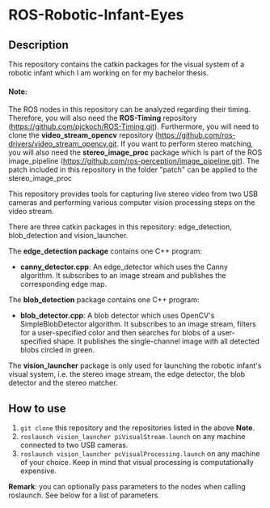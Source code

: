 # ROS-Robotic-Infant-Eyes

## Description
This repository contains the catkin packages for the visual system of a robotic infant which I am working on for my bachelor thesis.

#### Note:
The ROS nodes in this repository can be analyzed regarding their timing. Therefore, you will also need the **ROS-Timing** repository (https://github.com/pjckoch/ROS-Timing.git). Furthermore, you will need to clone the **video_stream_opencv** repository (https://github.com/ros-drivers/video_stream_opencv.git. If you want to perform stereo matching, you will also need the **stereo_image_proc** package which is part of the ROS image_pipeline (https://github.com/ros-perception/image_pipeline.git). The patch included in this repository in the folder "patch" can be applied to the stereo_image_proc

This repository provides tools for capturing live stereo video from two USB cameras and performing various computer vision processing steps on the video stream.

There are three catkin packages in this repository: edge_detection, blob_detection and vision_launcher.

The **edge_detection package** contains one C++ program:
- **canny_detector.cpp**: An edge_detector which uses the Canny algorithm. It subscribes to an image stream and publishes the corresponding edge map. 

The **blob_detection** package contains one C++ program:
- **blob_detector.cpp**: A blob detector which uses OpenCV's SimpleBlobDetector algorithm. It subscribes to an image stream, filters for a user-specified color and then searches for blobs of a user-specified shape. It publishes the single-channel image with all detected blobs circled in green.

The **vision_launcher** package is only used for launching the robotic infant's visual system, i.e. the stereo image stream, the edge detector, the blob detector and the stereo matcher.

## How to use
1. `git clone` this repository and the repositories listed in the above **Note**.
2. `roslaunch vision_launcher piVisualStream.launch` on any machine connected to two USB cameras.
3. `roslaunch vision_launcher pcVisualProcessing.launch` on any machine of your choice. Keep in mind that visual processing is computationally expensive.

**Remark**: you can optionally pass parameters to the nodes when calling roslaunch. See below for a list of parameters.

